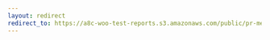 ```yaml
---
layout: redirect
redirect_to: https://a8c-woo-test-reports.s3.amazonaws.com/public/pr-merge/41838/api/index.html
---
```


